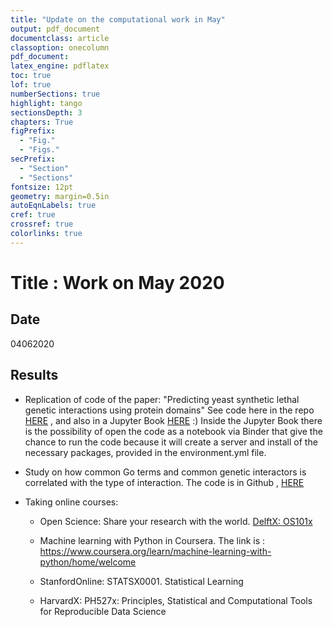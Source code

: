 ```yaml
---
title: "Update on the computational work in May"
output: pdf_document
documentclass: article
classoption: onecolumn
pdf_document:
latex_engine: pdflatex
toc: true
lof: true
numberSections: true
highlight: tango
sectionsDepth: 3
chapters: True
figPrefix:
  - "Fig."
  - "Figs."
secPrefix:
  - "Section"
  - "Sections"
fontsize: 12pt
geometry: margin=0.5in
autoEqnLabels: true
cref: true
crossref: true
colorlinks: true
---
```


# Title : Work on May 2020

## Date 

04062020

## Results

- Replication of code of the paper: "Predicting yeast synthetic lethal genetic interactions using protein domains" See code here in the repo [HERE](https://github.com/leilaicruz/machine-learning-for-yeast/blob/dev_Leila/functions-python/prot_domains2lethality_replication-from-paper.ipynb) , and also in a Jupyter Book [HERE](https://leilaicruz.github.io/jupyter-book/machine-learning-replication-protein-domains.html) :) Inside the Jupyter Book there is the possibility of open the code as a notebook via Binder that give the chance to run the code because it will create a server and install of the necessary packages, provided in the environment.yml file. 

- Study on how common Go terms and common genetic interactors is correlated with the type of interaction. The code is in Github , [HERE](https://github.com/leilaicruz/machine-learning-for-yeast/blob/leila_common2type/interactions-from-commons-measures.ipynb)

- Taking online courses:

    - Open Science: Share your research with the world. [DelftX: OS101x](https://courses.edx.org/courses/course-v1:DelftX+OS101x+2T2020/course/)
    - Machine learning with Python in Coursera. The link is : https://www.coursera.org/learn/machine-learning-with-python/home/welcome

    - StanfordOnline: STATSX0001. Statistical Learning 

    - HarvardX: PH527x: Principles, Statistical and Computational Tools for Reproducible Data Science



